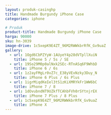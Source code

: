 ```yaml
---
layout: produk-casinghp
title: Handmade Burgundy iPhone Case
categories: iphone

# Produk
product-title: Handmade Burgundy iPhone Case
harga: 90000
sku: hn-3039
image-drive: 1c5xepK9E4ZT_96M2RWWkbrRfK_Gv9uaZ
gallery:
  - url: 1Ogd6CbPZYyW-1AUyeY4p28dVTpllXuiN
    title: iPhone 5 / 5s / SE
  - url: 19So29M0p0alNxk2SEc-RTnASq6F9WhbD
    title: iPhone 6 / 6s
  - url: 1z2ayFMgLr0vZ7c_E38yVExNzky3Duy_N
    title: iPhone 6 Plus / 6s Plus
  - url: 1igrMiqdKeIel3tS1zKiXMRYkFr1WW6bC
    title: iPhone 7 / 8
  - url: 1dOvubndNT9UZkfTCAhbFVh0rSYtnjrEX
    title: iPhone 7 Plus / 8 Plus
  - url: 1c5xepK9E4ZT_96M2RWWkbrRfK_Gv9uaZ
    title: iPhone X
---
```

